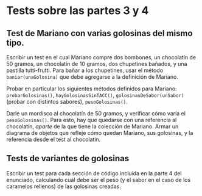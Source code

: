 # Tests sobre las partes 3 y 4

## Test de Mariano con varias golosinas del mismo tipo.

Escribir un test en el cual Mariano compre dos bombones, un chocolatín de 50 gramos, un chocolatín de 10 gramos, dos chupetines bañados, y una pastilla tutti-frutti.
Para bañar a los chupetines, usar el método `baniar(unaGolosina)` que debe agregarse a la definición de Mariano.

Probar en particular los siguientes métodos definidos para Mariano: `probarGolosinas()`, `hayGolosinasSinTACC()`, `golosinasDeSabor(unSabor)` (probar con distintos sabores), `pesoGolosinas()`.

Darle un mordisco al chocolatín de 50 gramos, y verificar cómo varía el `pesoGolosinas()`. Para esto, hay que quedarse con una referencia al chocolatín, _aparte_ de la que tiene la colección de Mariano. Armar un diagrama de objetos que refleje cómo quedan Mariano, sus golosinas, y la referencia desde el test al chocolatín.


## Tests de variantes de golosinas

Escribir un test para cada sección de código incluida en la parte 4 del enunciado, calculando cuál debe ser el peso (y el sabor en el caso de los caramelos rellenos) de las golosinas creadas.



